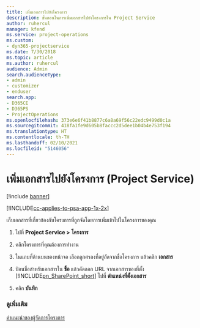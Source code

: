 ```yaml
---
title: เพิ่มเอกสารไปยังโครงการ
description: ขั้นตอนในการเพิ่มเอกสารไปยังโครงการใน Project Service
author: ruhercul
manager: kfend
ms.service: project-operations
ms.custom:
- dyn365-projectservice
ms.date: 7/30/2018
ms.topic: article
ms.author: ruhercul
audience: Admin
search.audienceType:
- admin
- customizer
- enduser
search.app:
- D365CE
- D365PS
- ProjectOperations
ms.openlocfilehash: 373e6e6f41b8877c6a8a69f56c22edc9499d0c1a
ms.sourcegitcommit: 418fa1fe9d605b8faccc2d5dee1b04b4e753f194
ms.translationtype: HT
ms.contentlocale: th-TH
ms.lasthandoff: 02/10/2021
ms.locfileid: "5146056"
---
```

# <a name="add-documents-to-a-project-project-service"></a>เพิ่มเอกสารไปยังโครงการ (Project Service)

[!include [banner](../includes/psa-now-project-operations.md)]

[!INCLUDE[cc-applies-to-psa-app-1x-2x](../includes/cc-applies-to-psa-app-1x-2x.md)]

เก็บเอกสารที่เกี่ยวข้องกับโครงการที่ถูกจัดโดยการเพิ่มเข้าไปในโครงการของคุณ  
  
1. ไปที่ **Project Service > โครงการ**  
  
2. คลิกโครงการที่คุณต้องการทำงาน  
  
3. ในแถบที่ด้านบนของหน้าจอ เลือกลูกศรลงที่อยู่ถัดจากชื่อโครงการ แล้วคลิก **เอกสาร**  
  
4. ป้อนชื่อสำหรับเอกสารใน **ชื่อ** แล้วคัดลอก URL จากเอกสารของที่ตั้ง [!INCLUDE[pn_SharePoint_short](../includes/pn-sharepoint-short.md)] ไปที่ **ตำแหน่งที่ตั้งเอกสาร**  
  
5. คลิก **บันทึก**  
  
### <a name="see-also"></a>ดูเพิ่มเติม  
 [คำแนะนำของผู้จัดการโครงการ](../psa/project-manager-guide.md)
